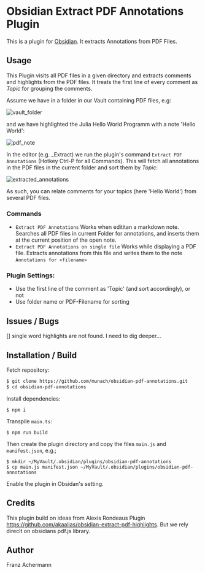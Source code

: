 # Obsidian Extract PDF Annotations Plugin

This is a plugin for [Obsidian](https://obsidian.md). It extracts Annotations from PDF Files.  

## Usage

This Plugin visits all PDF files in a given directory and extracts comments and highlights from the PDF files. It treats the first line of every comment as *Topic* for grouping the comments. 

Assume we have in a folder in our Vault containing PDF files, e.g: 

![vault_folder](https://github.com/munach/obsidian-pdf-annotations/blob/master/img/vault_folder.jpg?raw=true)

and we have highlighted the Julia Hello World Programm with a note 'Hello World': 

![pdf_note](https://github.com/munach/obsidian-pdf-annotations/blob/master/img/pdf_note.jpg?raw=true)

In the editor (e.g. \_Extract) we run the plugin's command  `Extract PDF Annotations` (Hotkey Ctrl-P for all Commands). This will fetch all annotations in the PDF files in the current folder and sort them by *Topic*: 

![extracted_annotations](https://github.com/munach/obsidian-pdf-annotations/blob/master/img/extracted_annotations.jpg?raw=true)

As such, you can relate comments for your topics (here 'Hello World') from several PDF files. 

### Commands
* `Extract PDF Annotations` Works when edititan a markdown note. Searches all PDF files in current Folder for annotations, and inserts them at the current position of the open note. 
* `Extract PDF Annotations on single file` Works while displaying a PDF file. Extracts annotations from this file and writes them to the note `Annotations for <filename>`

### Plugin Settings: 

* Use the first line of the comment as 'Topic' (and sort accordingly), or not
* Use folder name or PDF-Filename for sorting


## Issues / Bugs

[] single word highlights are not found. I need to dig deeper...

## Installation / Build

Fetch repository: 
```bash
$ git clone https://github.com/munach/obsidian-pdf-annotations.git
$ cd obsidian-pdf-annotations
```
Install dependencies: 
```
$ npm i
```

Transpile `main.ts`: 
```
$ npm run build
```

Then create the plugin directory and copy the files `main.js` and `manifest.json`, e.g.; 
```
$ mkdir ~/MyVault/.obsidian/plugins/obsidian-pdf-annotations
$ cp main.js manifest.json ~/MyVault/.obsidian/plugins/obsidian-pdf-annotations
```

Enable the plugin in Obsidan's setting. 

## Credits

This plugin build on ideas from Alexis Rondeaus Plugin https://github.com/akaalias/obsidian-extract-pdf-highlights. But we rely direclt on obsidians pdf.js library. 

## Author

Franz Achermann 



